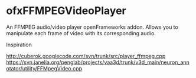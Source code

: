 ofxFFMPEGVideoPlayer
====================

An FFMPEG audio/video player openFrameworks addon. Allows you to manipulate each frame of video with its corresponding audio. 

Inspiration

http://cuberok.googlecode.com/svn/trunk/src/player_ffmpeg.cpp
https://svn.janelia.org/penglab/projects/vaa3d/trunk/v3d_main/neuron_annotator/utility/FFMpegVideo.cpp
